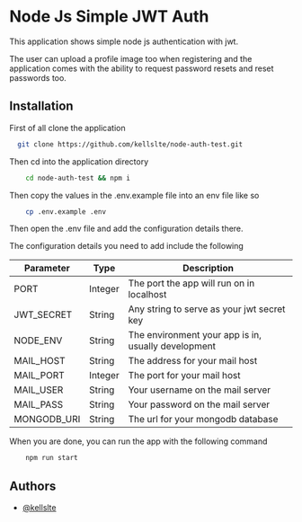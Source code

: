 
# Node Js Simple JWT Auth

This application shows simple node js authentication with jwt.

The user can upload a profile image too when registering and the application comes with the ability to request password resets and reset passwords too.






## Installation

First of all clone the application

```bash
  git clone https://github.com/kellslte/node-auth-test.git
```

Then cd into the application directory

```bash
    cd node-auth-test && npm i
```

Then copy the values in the .env.example file into an env file like so

```bash
    cp .env.example .env
```

Then open the .env file and add the configuration details there. 

The configuration details you need to add include the following

|   Parameter	| Type  	| Description  	|
|---	|---	|---	|
|   PORT	|  Integer 	| The port the app will run on in localhost  	|
|   JWT_SECRET	| String  	| Any string to serve as your jwt secret key  	|
|   NODE_ENV	| String  	| The environment your app is in, usually development  	|
| MAIL_HOST | String | The address for your mail host |
| MAIL_PORT | Integer | The port for your mail host |
| MAIL_USER | String | Your username on the mail server |
| MAIL_PASS | String | Your password on the mail server |
| MONGODB_URI | String | The url for your mongodb database |

When you are done, you can run the app with the following command

```bash
    npm run start
```
## Authors

- [@kellslte](https://www.github.com/kellslte)